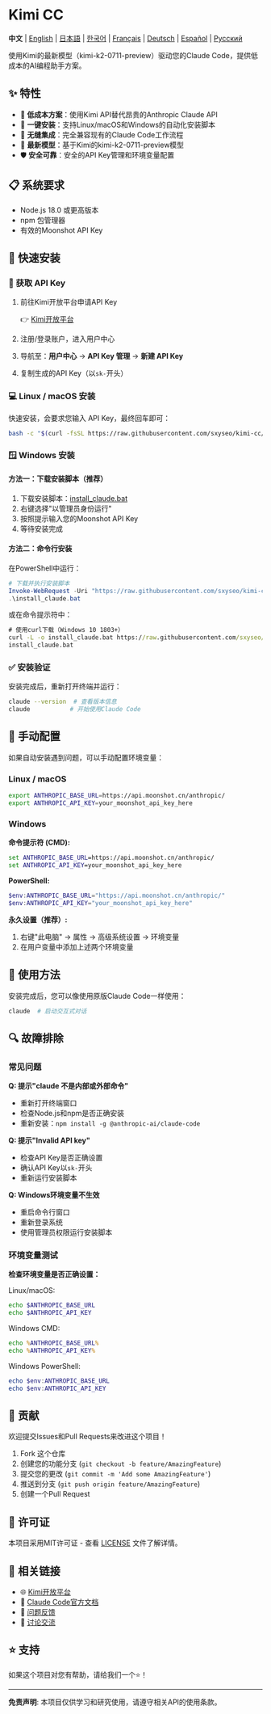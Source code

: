 # Kimi CC

**中文** | [English](README_EN.md) | [日本語](README_JA.md) | [한국어](README_KO.md) | [Français](README_FR.md) | [Deutsch](README_DE.md) | [Español](README_ES.md) | [Русский](README_RU.md)

使用Kimi的最新模型（kimi-k2-0711-preview）驱动您的Claude Code，提供低成本的AI编程助手方案。

## ✨ 特性

- 🚀 **低成本方案**：使用Kimi API替代昂贵的Anthropic Claude API
- 🔧 **一键安装**：支持Linux/macOS和Windows的自动化安装脚本
- 🔄 **无缝集成**：完全兼容现有的Claude Code工作流程
- 🤖 **最新模型**：基于Kimi的kimi-k2-0711-preview模型
- 🛡️ **安全可靠**：安全的API Key管理和环境变量配置

## 📋 系统要求

- Node.js 18.0 或更高版本
- npm 包管理器
- 有效的Moonshot API Key

## 🚀 快速安装

### 📝 获取 API Key

1. 前往Kimi开放平台申请API Key

   👉 [Kimi开放平台](https://platform.moonshot.cn/)

2. 注册/登录账户，进入用户中心
3. 导航至：**用户中心** → **API Key 管理** → **新建 API Key**
4. 复制生成的API Key（以`sk-`开头）

### 💻 Linux / macOS 安装

快速安装，会要求您输入 API Key，最终回车即可：

```bash
bash -c "$(curl -fsSL https://raw.githubusercontent.com/sxyseo/kimi-cc/refs/heads/main/install.sh)"
```

### 🪟 Windows 安装

#### 方法一：下载安装脚本（推荐）

1. 下载安装脚本：[install_claude.bat](https://raw.githubusercontent.com/sxyseo/kimi-cc/refs/heads/main/install_claude.bat)
2. 右键选择"以管理员身份运行"
3. 按照提示输入您的Moonshot API Key
4. 等待安装完成

#### 方法二：命令行安装

在PowerShell中运行：

```powershell
# 下载并执行安装脚本
Invoke-WebRequest -Uri "https://raw.githubusercontent.com/sxyseo/kimi-cc/refs/heads/main/install_claude.bat" -OutFile "install_claude.bat"
.\install_claude.bat
```

或在命令提示符中：

```cmd
# 使用curl下载（Windows 10 1803+）
curl -L -o install_claude.bat https://raw.githubusercontent.com/sxyseo/kimi-cc/refs/heads/main/install_claude.bat
install_claude.bat
```

### ✅ 安装验证

安装完成后，重新打开终端并运行：

```bash
claude --version  # 查看版本信息
claude           # 开始使用Claude Code
```

## 🔧 手动配置

如果自动安装遇到问题，可以手动配置环境变量：

### Linux / macOS

```bash
export ANTHROPIC_BASE_URL=https://api.moonshot.cn/anthropic/
export ANTHROPIC_API_KEY=your_moonshot_api_key_here
```

### Windows

**命令提示符 (CMD):**
```cmd
set ANTHROPIC_BASE_URL=https://api.moonshot.cn/anthropic/
set ANTHROPIC_API_KEY=your_moonshot_api_key_here
```

**PowerShell:**
```powershell
$env:ANTHROPIC_BASE_URL="https://api.moonshot.cn/anthropic/"
$env:ANTHROPIC_API_KEY="your_moonshot_api_key_here"
```

**永久设置（推荐）:**
1. 右键"此电脑" → 属性 → 高级系统设置 → 环境变量
2. 在用户变量中添加上述两个环境变量

## 🎯 使用方法

安装完成后，您可以像使用原版Claude Code一样使用：

```bash
claude  # 启动交互式对话
```

## 🔍 故障排除

### 常见问题

**Q: 提示"claude 不是内部或外部命令"**
- 重新打开终端窗口
- 检查Node.js和npm是否正确安装
- 重新安装：`npm install -g @anthropic-ai/claude-code`

**Q: 提示"Invalid API key"**
- 检查API Key是否正确设置
- 确认API Key以`sk-`开头
- 重新运行安装脚本

**Q: Windows环境变量不生效**
- 重启命令行窗口
- 重新登录系统
- 使用管理员权限运行安装脚本

### 环境变量测试

**检查环境变量是否正确设置：**

Linux/macOS:
```bash
echo $ANTHROPIC_BASE_URL
echo $ANTHROPIC_API_KEY
```

Windows CMD:
```cmd
echo %ANTHROPIC_BASE_URL%
echo %ANTHROPIC_API_KEY%
```

Windows PowerShell:
```powershell
echo $env:ANTHROPIC_BASE_URL
echo $env:ANTHROPIC_API_KEY
```

## 🤝 贡献

欢迎提交Issues和Pull Requests来改进这个项目！

1. Fork 这个仓库
2. 创建您的功能分支 (`git checkout -b feature/AmazingFeature`)
3. 提交您的更改 (`git commit -m 'Add some AmazingFeature'`)
4. 推送到分支 (`git push origin feature/AmazingFeature`)
5. 创建一个Pull Request

## 📄 许可证

本项目采用MIT许可证 - 查看 [LICENSE](LICENSE) 文件了解详情。

## 🔗 相关链接

- 🌐 [Kimi开放平台](https://platform.moonshot.cn/)
- 📖 [Claude Code官方文档](https://docs.anthropic.com/claude/docs)
- 🐛 [问题反馈](https://github.com/sxyseo/kimi-cc/issues)
- 💬 [讨论交流](https://github.com/sxyseo/kimi-cc/discussions)

## ⭐ 支持

如果这个项目对您有帮助，请给我们一个⭐️！

---

**免责声明**: 本项目仅供学习和研究使用，请遵守相关API的使用条款。

